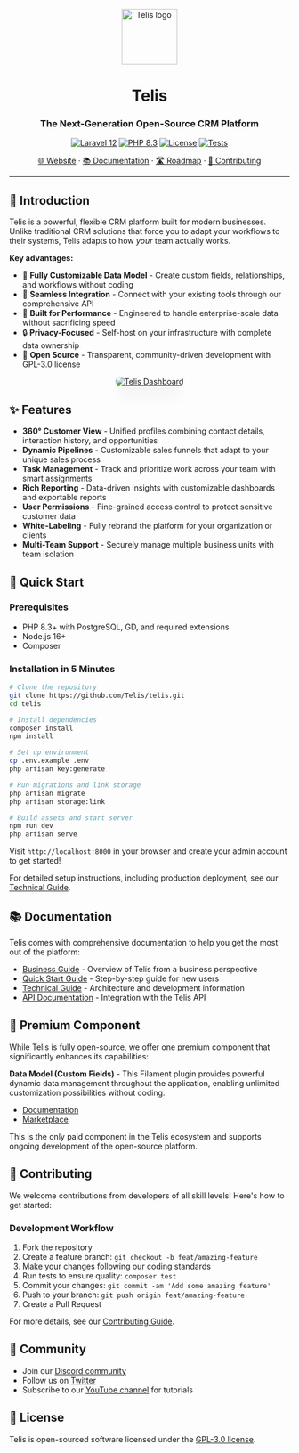 <p align="center">
  <a href="https://telis.dev">
    <img src="https://telis.dev/telis-logo.svg" width="100px" alt="Telis logo" />
  </a>
</p>

<h1 align="center">Telis</h1>
<h3 align="center">The Next-Generation Open-Source CRM Platform</h3>

<p align="center">
  <a href="https://laravel.com/docs/12.x"><img src="https://img.shields.io/badge/Laravel-12.x-FF2D20?style=flat-square&logo=laravel" alt="Laravel 12"></a>
  <a href="https://php.net"><img src="https://img.shields.io/badge/PHP-8.3-777BB4?style=flat-square&logo=php" alt="PHP 8.3"></a>
  <a href="https://github.com/Telis/telis/blob/main/LICENSE"><img src="https://img.shields.io/badge/License-GPL--3.0-blue.svg?style=flat-square" alt="License"></a>
  <a href="https://github.com/Telis/telis/actions"><img src="https://img.shields.io/github/actions/workflow/status/Telis/telis/tests.yml?branch=main&style=flat-square&label=tests" alt="Tests"></a>
</p>

<p align="center">
  <a href="https://telis.dev">🌐 Website</a> ·
  <a href="https://telis.dev/documentation">📚 Documentation</a> ·
  <a href="https://github.com/orgs/Telis/projects/1/views/1">🛣️ Roadmap</a> ·
  <a href="#contributing">👥 Contributing</a>
</p>

<hr>

## 🚀 Introduction

Telis is a powerful, flexible CRM platform built for modern businesses. Unlike traditional CRM solutions that force you to adapt your workflows to their systems, Telis adapts to how *your* team actually works.

**Key advantages:**
- 💪 **Fully Customizable Data Model** - Create custom fields, relationships, and workflows without coding
- 🔄 **Seamless Integration** - Connect with your existing tools through our comprehensive API
- 🚀 **Built for Performance** - Engineered to handle enterprise-scale data without sacrificing speed
- 🔒 **Privacy-Focused** - Self-host on your infrastructure with complete data ownership
- 🌱 **Open Source** - Transparent, community-driven development with GPL-3.0 license

<p align="center">
  <a href="https://www.telis.dev">
    <picture>
      <source media="(prefers-color-scheme: dark)" srcset="https://telis.dev/images/app-preview.png?a=1">
      <source media="(prefers-color-scheme: light)" srcset="https://telis.dev/images/app-preview.png?a=1">
      <img src="https://telis.dev/images/app-preview.png?a=1" alt="Telis Dashboard" style="max-width: 100%; border-radius: 8px; box-shadow: 0 20px 25px -5px rgba(0, 0, 0, 0.1), 0 10px 10px -5px rgba(0, 0, 0, 0.04);" />
    </picture>
  </a>
</p>

## ✨ Features

- **360° Customer View** - Unified profiles combining contact details, interaction history, and opportunities
- **Dynamic Pipelines** - Customizable sales funnels that adapt to your unique sales process
- **Task Management** - Track and prioritize work across your team with smart assignments
- **Rich Reporting** - Data-driven insights with customizable dashboards and exportable reports
- **User Permissions** - Fine-grained access control to protect sensitive customer data
- **White-Labeling** - Fully rebrand the platform for your organization or clients
- **Multi-Team Support** - Securely manage multiple business units with team isolation

## 🏁 Quick Start

### Prerequisites

- PHP 8.3+ with PostgreSQL, GD, and required extensions
- Node.js 16+
- Composer

### Installation in 5 Minutes

```bash
# Clone the repository
git clone https://github.com/Telis/telis.git
cd telis

# Install dependencies
composer install
npm install

# Set up environment
cp .env.example .env
php artisan key:generate

# Run migrations and link storage
php artisan migrate
php artisan storage:link

# Build assets and start server
npm run dev
php artisan serve
```

Visit `http://localhost:8000` in your browser and create your admin account to get started!

For detailed setup instructions, including production deployment, see our [Technical Guide](resources/markdown/documentation/technical-guide.md).

## 📚 Documentation

Telis comes with comprehensive documentation to help you get the most out of the platform:

- [Business Guide](resources/markdown/documentation/business-guide.md) - Overview of Telis from a business perspective
- [Quick Start Guide](resources/markdown/documentation/quick-start-guide.md) - Step-by-step guide for new users
- [Technical Guide](resources/markdown/documentation/technical-guide.md) - Architecture and development information
- [API Documentation](resources/markdown/documentation/api-guide.md) - Integration with the Telis API

## 🧩 Premium Component

While Telis is fully open-source, we offer one premium component that significantly enhances its capabilities:

**Data Model (Custom Fields)** - This Filament plugin provides powerful dynamic data management throughout the application, enabling unlimited customization possibilities without coding.

- [Documentation](https://custom-fields.telis.dev/introduction)
- [Marketplace](https://filamentphp.com/plugins/telis-custom-fields)

This is the only paid component in the Telis ecosystem and supports ongoing development of the open-source platform.

## 🤝 Contributing

We welcome contributions from developers of all skill levels! Here's how to get started:

### Development Workflow

1. Fork the repository
2. Create a feature branch: `git checkout -b feat/amazing-feature`
3. Make your changes following our coding standards
4. Run tests to ensure quality: `composer test`
5. Commit your changes: `git commit -am 'Add some amazing feature'`
6. Push to your branch: `git push origin feat/amazing-feature`
7. Create a Pull Request

For more details, see our [Contributing Guide](CONTRIBUTING.md).

## 🌟 Community

- Join our [Discord community](https://discord.gg/telis)
- Follow us on [Twitter](https://twitter.com/telis)
- Subscribe to our [YouTube channel](https://youtube.com/telis) for tutorials

## 📝 License

Telis is open-sourced software licensed under the [GPL-3.0 license](LICENSE).
